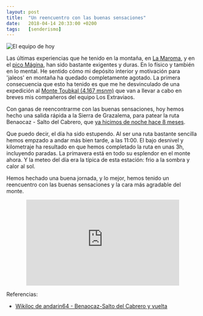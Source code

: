 ```yaml
---
layout: post
title:  "Un reencuentro con las buenas sensaciones"
date:   2018-04-14 20:33:00 +0200
tags:	[senderismo]
---
```


![El equipo de hoy][foto]

Las últimas experiencias que he tenido en la montaña, en [La Maroma][maroma], y
en el [pico Mágina][magina], han sido bastante exigentes y duras. En lo físico
y también en lo mental. He sentido cómo mi depósito interior y motivación
para 'jaleos' en montaña ha quedado completamente agotado.
La primera consecuencia que esto ha tenido es que me he desvinculado de una
expedición al [Monte Toubkal (4.167 msnm)][toubkal] que van a llevar a cabo
en breves mis compañeros del equipo Los Extraviaos.

<!--more-->

Con ganas de reencontrarme con las buenas sensaciones, hoy hemos hecho una
salida rápida a la Sierra de Grazalema, para patear la ruta
Benaocaz - Salto del Cabrero, que [ya hicimos de noche hace 8 meses][noche].

Que puedo decir, el día ha sido estupendo. Al ser una ruta bastante sencilla
hemos empzado a andar más bien tarde, a las 11:00. El bajo desnivel y
kilometraje ha resultado en que hemos completado la ruta en unas 3h, incluyendo
paradas.
La primavera está en todo su esplendor en el monte ahora. Y la meteo del día
era la típica de esta estación: frio a la sombra y calor al sol.

Hemos hechado una buena jornada, y lo mejor, hemos tenido un reencuentro con las
buenas sensaciones y la cara más agradable del monte.


<center>
<iframe width="400" height="225"
	src="https://www.youtube.com/embed/n5CKa8TpK8Y"
	frameborder="0" allow="autoplay; encrypted-media" allowfullscreen>
</iframe>
</center>

Referencias:

* [Wikiloc de andarin64 - Benaocaz-Salto del Cabrero y vuelta][wikiloc]

[magina]:		{{site.url}}/2018/04/02/magina-nieve.html
[maroma]:		{{site.url}}/2018/03/26/maroma-invierno-primavera.html
[toubkal]:		https://es.wikipedia.org/wiki/Monte_Tubqal
[wikiloc]:		https://es.wikiloc.com/wikiloc/view.do?id=8735355
[noche]:		{{site.url}}/2017/10/08/salto-cabrero-nocturno.html
[foto]:			{{site.url}}/assets/20180414-salto-del-cabrero.png
